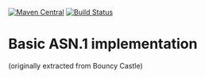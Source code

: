 [![Maven Central](https://img.shields.io/maven-central/v/com.github.gv2011/asn1.svg)](https://repo1.maven.org/maven2/com/github/gv2011/asn1/)
[![Build Status](https://travis-ci.org/gv2011/asn1.svg?branch=dev)](https://travis-ci.org/gv2011/asn1)

# Basic ASN.1 implementation

(originally extracted from Bouncy Castle)

